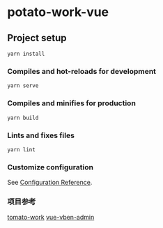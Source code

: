 # potato-work-vue

## Project setup
```
yarn install
```

### Compiles and hot-reloads for development
```
yarn serve
```

### Compiles and minifies for production
```
yarn build
```

### Lints and fixes files
```
yarn lint
```

### Customize configuration
See [Configuration Reference](https://cli.vuejs.org/config/).

### 项目参考
[tomato-work](https://github.com/xjh22222228/tomato-work)
[vue-vben-admin](https://github.com/anncwb/vue-vben-admin)